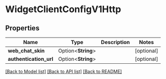 # WidgetClientConfigV1Http

## Properties

Name | Type | Description | Notes
------------ | ------------- | ------------- | -------------
**web_chat_skin** | Option<**String**> |  | [optional]
**authentication_url** | Option<**String**> |  | [optional]

[[Back to Model list]](../README.md#documentation-for-models) [[Back to API list]](../README.md#documentation-for-api-endpoints) [[Back to README]](../README.md)


